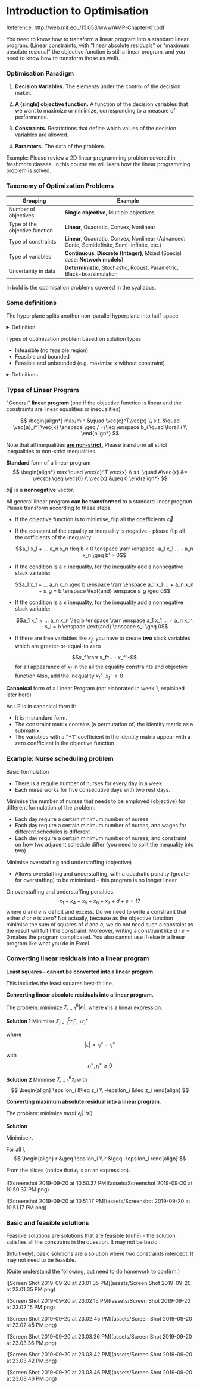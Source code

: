 # Introduction to Optimisation

Reference: http://web.mit.edu/15.053/www/AMP-Chapter-01.pdf

You need to know how to transform a linear program into a standard linear program. (Linear constraints, with "linear absolute residuals" or "maximum absolute residual" the objective function is still a linear program, and you need to know how to transform those as well).

### Optimisation Paradigm

1) **Decision Variables.** The elements under the control of the decision maker.

2) **A (single) objective function.** A function of the decision variables that we want to maximize or minimize, corresponding to a measure of performance.

3) **Constraints.** Restrictions that define which values of the decision variables are allowed.

4) **Paramters.** The data of the problem.

Example: Please review a 2D linear programming problem covered in freshmore classes. In this course we will learn how the linear programming problem is solved.




### Taxonomy of Optimization Problems

Grouping | Example
-|-
Number of objectives | **Single objective**, Multiple objectives 
Type of the objective function | **Linear**, Quadratic, Convex, Nonlinear 
Type of constraints | **Linear**, Quadratic, Convex, Nonlinear (Advanced: Conic, Semidefinite, Semi-infinite, etc.) 
Type of variables | **Continuous**, **Discrete (Integer)**, Mixed (Special case: **Network models**) 
Uncertainty in data | **Deterministic**, Stochastic, Robust, Parametric, Black-box/simulation 

In bold is the optimisation problems covered in the syallabus.



### Some definitions

The hyperplane splits another non-parallel hyperplane into half-space.


<details>
<summary>Definition</summary>
  <img src="assets/Screenshot 2019-09-16 at 11.43.50 AM.png" alt="img">
  <img src="assets/image-20190916114405507.png" alt="img">
</details>


Types of optimisation problem based on solution types

- Infeasible (no feasible region)
- Feasible and bounded
- Feasible and unbounded (e.g. maximise x without constraint)

<details>
<summary>Definitions</summary>
  <img src="assets/Screenshot 2019-09-16 at 12.00.26 PM.png" alt="img">
  <img src="assets/image-20190916120727438.png" alt="img">
</details>



### Types of Linear Program

"General" **linear program** (one if the objective function is linear and the constraints are linear equalities or inequalities)

$$
\begin{align*}
max/min &\quad \vec{c}^T\vec{x} \\
s.t. &\quad \vec{a}_i^T\vec{x} \enspace \geq / =/\leq \enspace b_i \quad \forall i \\
\end{align*}
$$

Note that all inequalities **<u>are non-strict.</u>** Please transform all strict inequalities to non-strict inequalities.

**Standard** form of a linear program
$$
\begin{align*}
max \quad \vec{c}^T \vec{x} \\
s.t. \quad A\vec{x} &= \vec{b} \geq \vec{0} \\
\vec{x} &\geq 0
\end{align*}
$$

$\vec{b}$ is a **nonnegative** vector.

All general linear program **can be transformed** to a standard linear program. Please transform according to these steps.

- If the objective function is to minimise, filp all the coefficients $\vec{c}$.

- If the constant of the equality or inequality is negative - please flip all the cofficients of the inequality:

  $$a_1 x_1 + ... a_n x_n \leq b < 0 \enspace \rarr \enspace -a_1 x_1 ... - a_n x_n \geq b' > 0$$

- If the condition is a $\geq$ inequality, for the inequality add a nonnegative slack variable:
  
  $$a_1 x_1 + ... a_n x_n \geq b \enspace \rarr \enspace a_1 x_1 ... + a_n x_n + s_g = b \enspace \text{and} \enspace s_g \geq 0$$
  
- If the condition is a $\leq$ inequality, for the inequality add a nonnegative slack variable:
  
  $$a_1 x_1 + ... a_n x_n \leq b \enspace \rarr \enspace a_1 x_1 ... + a_n x_n - s_l = b \enspace \text{and} \enspace s_l \geq 0$$
  
- If there are free variables like $x_f$, you have to create **two** slack variables which are greater-or-equal-to zero

  $$x_f \rarr x_f^+ - x_f^-$$ for all appearance of $x_f$ in the all the equality constraints and objective function
  Also, add the inequality $x_f^+, x_f^- \geq 0$



**Canonical** form of a Linear Program 
(not elaborated in week 1, explained later here)

An LP is in canonical form if: 
- It is in standard form. 
- The constraint matrix contains (a permutation of) the identity matrix as a submatrix. 
- The variables with a "+1" coefficient in the identity matrix appear with a zero coefficient in the objective function




### Example: Nurse scheduling problem

Basic formulation

- There is a require number of nurses for every day in a week.
- Each nurse works for five consecutive days with two rest days.

Minimise the number of nurses that needs to be employed (objective)
for different formulation of the problem:

- Each day require a certain minimum number of nurses
- Each day require a certain minimum number of nurses, and wages for different schedules is different
- Each day require a certain minimum number of nurses, and constraint on how two adjacent schedule differ (you need to split the inequality into two)

Minimise overstaffing and understaffing (objective)

- Allows overstaffing and understaffing, with a quadratic penalty (greater for overstaffing) to be minimised - this program is no longer linear

On overstaffing and understaffing penalties. 
$$x_1 + x_4 + x_5 + x_6 + x_7 + d + e = 17$$ where $d$ and $e$ is deficit and excess. Do we need to write a constraint that either $d$ or $e$ is zero? Not actually, because as the objective function minimise the sum of squares of $d$ and $e$, we do not need such a constaint as the result will fulfil the constraint. Moreover, writing a constraint like $d \cdot e = 0$ makes the program complicated. You also cannot use if-else in a linear program like what you do in Excel.




### Converting linear residuals into a linear program

**Least squares - cannot be converted into a linear program.**

This includes the least squares best-fit line.



**Converting linear absolute residuals into a linear program.** 

The problem: minimize $\Sigma_{i=1}^6 |\epsilon_i|$, where $\epsilon$ is a linear expression.

**Solution 1**
Minimise $\Sigma_{i=1}^6 r_i^-, + r_i^+$

where 
$$
|\epsilon| = r_i^- - r_i^+
$$
with 
$$
r_i^-, r_i^+ \geq 0
$$



**Solution 2**
Minimise $\Sigma_{i=1}^6 z_i$
with 
$$
\begin{align}
\epsilon_i &\leq z_i \\
-\epsilon_i &\leq z_i
\end{align}
$$

**Converting maximum absolute residual into a linear program**.

The problem: minimize $max(|\epsilon_i| \enspace \forall i)$

**Solution**

Minimise $r$. 

For all $i$,
$$
\begin{align}
r &\geq \epsilon_i \\
r &\geq -\epsilon_i
\end{align}
$$



From the slides (notice that $\epsilon_i$ is an an expression).

![Screenshot 2019-09-20 at 10.50.37 PM](assets/Screenshot 2019-09-20 at 10.50.37 PM.png)

![Screenshot 2019-09-20 at 10.51.17 PM](assets/Screenshot 2019-09-20 at 10.51.17 PM.png)



### Basic and feasible solutions

Feasible solutions are solutions that are feasible (duh?) - the solution satisfies all the constrains in the question. It may not be basic.

(Intuitively), basic solutions are a solution where two constraints intercept. It may not need to be feasible.

(Quite understand the following, but need to do homework to confirm.)

![Screen Shot 2019-09-20 at 23.01.35 PM](assets/Screen Shot 2019-09-20 at 23.01.35 PM.png)

![Screen Shot 2019-09-20 at 23.02.15 PM](assets/Screen Shot 2019-09-20 at 23.02.15 PM.png)

![Screen Shot 2019-09-20 at 23.02.45 PM](assets/Screen Shot 2019-09-20 at 23.02.45 PM.png)

![Screen Shot 2019-09-20 at 23.03.36 PM](assets/Screen Shot 2019-09-20 at 23.03.36 PM.png)

![Screen Shot 2019-09-20 at 23.03.42 PM](assets/Screen Shot 2019-09-20 at 23.03.42 PM.png)

![Screen Shot 2019-09-20 at 23.03.46 PM](assets/Screen Shot 2019-09-20 at 23.03.46 PM.png)






